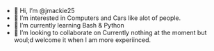 - 👋 Hi, I’m @jmackie25
- 👀 I’m interested in Computers and Cars like alot of people.
- 🌱 I’m currently learning Bash & Python
- 💞️ I’m looking to collaborate on Currently nothing at the moment but woul;d welcome it when I am more experiinced.


<!---
jmackie25/jmackie25 is a ✨ special ✨ repository because its `README.md` (this file) appears on your GitHub profile.
You can click the Preview link to take a look at your changes.
--->
